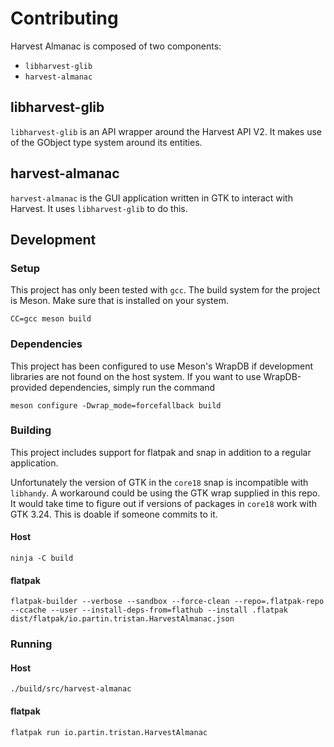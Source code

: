 # Contributing

Harvest Almanac is composed of two components:

* `libharvest-glib`
* `harvest-almanac`

## libharvest-glib

`libharvest-glib` is an API wrapper around the Harvest API V2. It makes use of
the GObject type system around its entities.

## harvest-almanac

`harvest-almanac` is the GUI application written in GTK to interact with
Harvest. It uses `libharvest-glib` to do this.

## Development

### Setup

This project has only been tested with `gcc`. The build system for the
project is Meson. Make sure that is installed on your system.

```text
CC=gcc meson build
```

### Dependencies

This project has been configured to use Meson's WrapDB if development libraries
are not found on the host system. If you want to use WrapDB-provided
dependencies, simply run the command

```text
meson configure -Dwrap_mode=forcefallback build
```

### Building

This project includes support for flatpak and snap in addition to a regular
application.

Unfortunately the version of GTK in the `core18` snap is incompatible with
`libhandy`. A workaround could be using the GTK wrap supplied in this repo. It
would take time to figure out if versions of packages in `core18` work with
GTK 3.24. This is doable if someone commits to it.

#### Host

```text
ninja -C build
```

#### flatpak

```text
flatpak-builder --verbose --sandbox --force-clean --repo=.flatpak-repo --ccache --user --install-deps-from=flathub --install .flatpak  dist/flatpak/io.partin.tristan.HarvestAlmanac.json
```

### Running

#### Host

```text
./build/src/harvest-almanac
```

#### flatpak

```text
flatpak run io.partin.tristan.HarvestAlmanac
```
